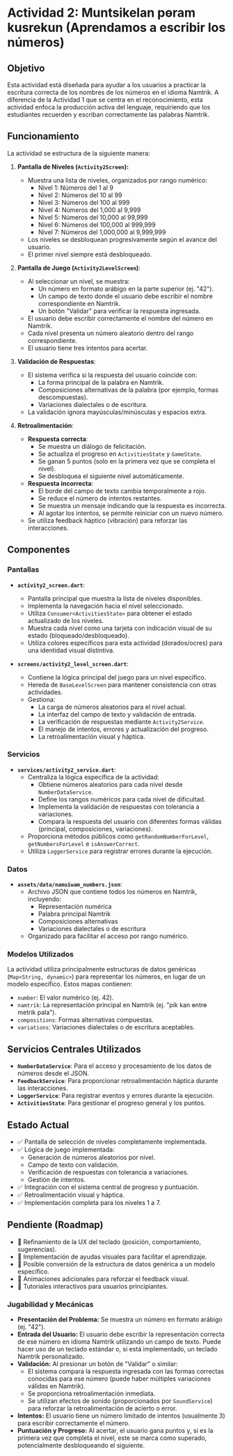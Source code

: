 # Actividad 2: Muntsikelan pөram kusrekun (Aprendamos a escribir los números)

## Objetivo

Esta actividad está diseñada para ayudar a los usuarios a practicar la escritura correcta de los nombres de los números en el idioma Namtrik. A diferencia de la Actividad 1 que se centra en el reconocimiento, esta actividad enfoca la producción activa del lenguaje, requiriendo que los estudiantes recuerden y escriban correctamente las palabras Namtrik.

## Funcionamiento

La actividad se estructura de la siguiente manera:

1. **Pantalla de Niveles (`Activity2Screen`):** 
   * Muestra una lista de niveles, organizados por rango numérico:
     * Nivel 1: Números del 1 al 9
     * Nivel 2: Números del 10 al 99
     * Nivel 3: Números del 100 al 999
     * Nivel 4: Números del 1,000 al 9,999
     * Nivel 5: Números del 10,000 al 99,999
     * Nivel 6: Números del 100,000 al 999,999
     * Nivel 7: Números del 1,000,000 al 9,999,999
   * Los niveles se desbloquean progresivamente según el avance del usuario.
   * El primer nivel siempre está desbloqueado.

2. **Pantalla de Juego (`Activity2LevelScreen`)**:
   * Al seleccionar un nivel, se muestra:
     * Un número en formato arábigo en la parte superior (ej. "42").
     * Un campo de texto donde el usuario debe escribir el nombre correspondiente en Namtrik.
     * Un botón "Validar" para verificar la respuesta ingresada.
   * El usuario debe escribir correctamente el nombre del número en Namtrik.
   * Cada nivel presenta un número aleatorio dentro del rango correspondiente.
   * El usuario tiene tres intentos para acertar.

3. **Validación de Respuestas**:
   * El sistema verifica si la respuesta del usuario coincide con:
     * La forma principal de la palabra en Namtrik.
     * Composiciones alternativas de la palabra (por ejemplo, formas descompuestas).
     * Variaciones dialectales o de escritura.
   * La validación ignora mayúsculas/minúsculas y espacios extra.

4. **Retroalimentación**:
   * **Respuesta correcta**: 
     * Se muestra un diálogo de felicitación.
     * Se actualiza el progreso en `ActivitiesState` y `GameState`.
     * Se ganan 5 puntos (solo en la primera vez que se completa el nivel).
     * Se desbloquea el siguiente nivel automáticamente.
   * **Respuesta incorrecta**: 
     * El borde del campo de texto cambia temporalmente a rojo.
     * Se reduce el número de intentos restantes.
     * Se muestra un mensaje indicando que la respuesta es incorrecta.
     * Al agotar los intentos, se permite reiniciar con un nuevo número.
   * Se utiliza feedback háptico (vibración) para reforzar las interacciones.

## Componentes

### Pantallas

* **`activity2_screen.dart`**: 
  * Pantalla principal que muestra la lista de niveles disponibles.
  * Implementa la navegación hacia el nivel seleccionado.
  * Utiliza `Consumer<ActivitiesState>` para obtener el estado actualizado de los niveles.
  * Muestra cada nivel como una tarjeta con indicación visual de su estado (bloqueado/desbloqueado).
  * Utiliza colores específicos para esta actividad (dorados/ocres) para una identidad visual distintiva.

* **`screens/activity2_level_screen.dart`**: 
  * Contiene la lógica principal del juego para un nivel específico.
  * Hereda de `BaseLevelScreen` para mantener consistencia con otras actividades.
  * Gestiona:
    * La carga de números aleatorios para el nivel actual.
    * La interfaz del campo de texto y validación de entrada.
    * La verificación de respuestas mediante `Activity2Service`.
    * El manejo de intentos, errores y actualización del progreso.
    * La retroalimentación visual y háptica.

### Servicios

* **`services/activity2_service.dart`**: 
  * Centraliza la lógica específica de la actividad:
    * Obtiene números aleatorios para cada nivel desde `NumberDataService`.
    * Define los rangos numéricos para cada nivel de dificultad.
    * Implementa la validación de respuestas con tolerancia a variaciones.
    * Compara la respuesta del usuario con diferentes formas válidas (principal, composiciones, variaciones).
  * Proporciona métodos públicos como `getRandomNumberForLevel`, `getNumbersForLevel` e `isAnswerCorrect`.
  * Utiliza `LoggerService` para registrar errores durante la ejecución.

### Datos

* **`assets/data/namuiwam_numbers.json`**: 
  * Archivo JSON que contiene todos los números en Namtrik, incluyendo:
    * Representación numérica
    * Palabra principal Namtrik
    * Composiciones alternativas
    * Variaciones dialectales o de escritura
  * Organizado para facilitar el acceso por rango numérico.

### Modelos Utilizados

La actividad utiliza principalmente estructuras de datos genéricas (`Map<String, dynamic>`) para representar los números, en lugar de un modelo específico. Estos mapas contienen:

* `number`: El valor numérico (ej. 42).
* `namtrik`: La representación principal en Namtrik (ej. "pik kan ɵntrɵ metrik pala").
* `compositions`: Formas alternativas compuestas.
* `variations`: Variaciones dialectales o de escritura aceptables.

## Servicios Centrales Utilizados

* **`NumberDataService`**: Para el acceso y procesamiento de los datos de números desde el JSON.
* **`FeedbackService`**: Para proporcionar retroalimentación háptica durante las interacciones.
* **`LoggerService`**: Para registrar eventos y errores durante la ejecución.
* **`ActivitiesState`**: Para gestionar el progreso general y los puntos.

## Estado Actual

* ✅ Pantalla de selección de niveles completamente implementada.
* ✅ Lógica de juego implementada: 
  * Generación de números aleatorios por nivel.
  * Campo de texto con validación.
  * Verificación de respuestas con tolerancia a variaciones.
  * Gestión de intentos.
* ✅ Integración con el sistema central de progreso y puntuación.
* ✅ Retroalimentación visual y háptica.
* ✅ Implementación completa para los niveles 1 a 7.

## Pendiente (Roadmap)

* 🔄 Refinamiento de la UX del teclado (posición, comportamiento, sugerencias).
* 🔄 Implementación de ayudas visuales para facilitar el aprendizaje.
* 🔄 Posible conversión de la estructura de datos genérica a un modelo específico.
* 🔄 Animaciones adicionales para reforzar el feedback visual.
* 🔄 Tutoriales interactivos para usuarios principiantes.

### Jugabilidad y Mecánicas

- **Presentación del Problema:** Se muestra un número en formato arábigo (ej. "42").
- **Entrada del Usuario:** El usuario debe escribir la representación correcta de ese número en idioma Namtrik utilizando un campo de texto. Puede hacer uso de un teclado estándar o, si está implementado, un teclado Namtrik personalizado.
- **Validación:** Al presionar un botón de "Validar" o similar:
    - El sistema compara la respuesta ingresada con las formas correctas conocidas para ese número (puede haber múltiples variaciones válidas en Namtrik).
    - Se proporciona retroalimentación inmediata.
    - Se utilizan efectos de sonido (proporcionados por `SoundService`) para reforzar la retroalimentación de acierto o error.
- **Intentos:** El usuario tiene un número limitado de intentos (usualmente 3) para escribir correctamente el número.
- **Puntuación y Progreso:** Al acertar, el usuario gana puntos y, si es la primera vez que completa el nivel, este se marca como superado, potencialmente desbloqueando el siguiente.

